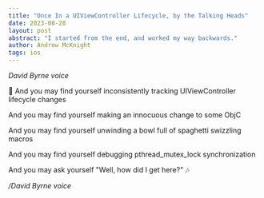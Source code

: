 ```yaml
---
title: "Once In a UIViewController Lifecycle, by the Talking Heads"
date: 2023-08-28
layout: post
abstract: "I started from the end, and worked my way backwards."
author: Andrew McKnight
tags: ios
---
```


​_David Byrne voice_

🎵 And you may find yourself inconsistently tracking UIViewController lifecycle changes

And you may find yourself making an innocuous change to some ObjC

And you may find yourself unwinding a bowl full of spaghetti swizzling macros

And you may find yourself debugging pthread_mutex_lock synchronization

And you may ask yourself "Well, how did I get here?" 🎶

_/David Byrne voice_
